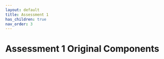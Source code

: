 ```yaml
---
layout: default
title: Assessment 1
has_children: true
nav_order: 3
---
```


# Assessment 1 Original Components